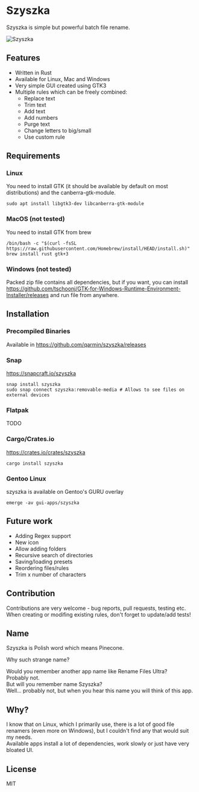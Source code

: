 # Szyszka

Szyszka is simple but powerful batch file rename.

![Szyszka](https://user-images.githubusercontent.com/41945903/118101662-1e719480-b3d8-11eb-83d6-35e88fc919c5.png)
## Features
- Written in Rust
- Available for Linux, Mac and Windows
- Very simple GUI created using GTK3
- Multiple rules which can be freely combined:
  - Replace text
  - Trim text
  - Add text
  - Add numbers
  - Purge text
  - Change letters to big/small
  - Use custom rule


## Requirements
### Linux
You need to install GTK (it should be available by default on most distributions) and the canberra-gtk-module.
```shell
sudo apt install libgtk3-dev libcanberra-gtk-module
```
### MacOS (not tested)
You need to install GTK from brew
```shell
/bin/bash -c "$(curl -fsSL https://raw.githubusercontent.com/Homebrew/install/HEAD/install.sh)"
brew install rust gtk+3
```

### Windows (not tested)
Packed zip file contains all dependencies, but if you want, you can install https://github.com/tschoonj/GTK-for-Windows-Runtime-Environment-Installer/releases and run file from anywhere.

## Installation
### Precompiled Binaries
Available in https://github.com/qarmin/szyszka/releases

### Snap
https://snapcraft.io/szyszka  
```
snap install szyszka
sudo snap connect szyszka:removable-media # Allows to see files on external devices
```

### Flatpak
TODO

### Cargo/Crates.io
https://crates.io/crates/szyszka
```
cargo install szyszka
```

### Gentoo Linux
szyszka is available on Gentoo's GURU overlay
```
emerge -av gui-apps/szyszka
```

## Future work
- Adding Regex support
- New icon
- Allow adding folders
- Recursive search of directories
- Saving/loading presets
- Reordering files/rules
- Trim x number of characters

## Contribution
Contributions are very welcome - bug reports, pull requests, testing etc.  
When creating or modifing existing rules, don't forget to update/add tests!

## Name 
Szyszka is Polish word which means Pinecone.

Why such strange name?

Would you remember another app name like Rename Files Ultra?  
Probably not.  
But will you remember name Szyszka?  
Well... probably not, but when you hear this name you will think of this app.

## Why?
I know that on Linux, which I primarily use, there is a lot of good file renamers (even more on Windows), but I couldn't find any that would suit my needs.  
Available apps install a lot of dependencies, work slowly or just have very bloated UI.  

## License
MIT

